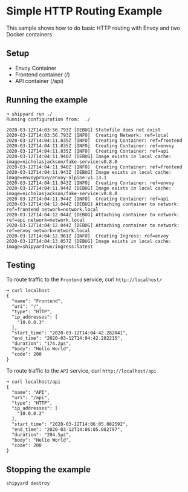 # Simple HTTP Routing Example
This sample shows how to do basic HTTP routing with Envoy and two Docker containers

## Setup
* Envoy Container
* Frontend container (/)
* API container (/api)

## Running the example

```
➜ shipyard run ./ 
Running configuration from:  ./

2020-03-12T14:03:56.793Z [DEBUG] Statefile does not exist
2020-03-12T14:03:56.793Z [INFO]  Creating Network: ref=local
2020-03-12T14:04:11.835Z [INFO]  Creating Container: ref=frontend
2020-03-12T14:04:11.835Z [INFO]  Creating Container: ref=envoy
2020-03-12T14:04:11.835Z [INFO]  Creating Container: ref=api
2020-03-12T14:04:11.940Z [DEBUG] Image exists in local cache: image=nicholasjackson/fake-service:v0.8.0
2020-03-12T14:04:11.940Z [INFO]  Creating Container: ref=frontend
2020-03-12T14:04:11.943Z [DEBUG] Image exists in local cache: image=envoyproxy/envoy-alpine:v1.13.1
2020-03-12T14:04:11.943Z [INFO]  Creating Container: ref=envoy
2020-03-12T14:04:11.944Z [DEBUG] Image exists in local cache: image=nicholasjackson/fake-service:v0.8.0
2020-03-12T14:04:11.944Z [INFO]  Creating Container: ref=api
2020-03-12T14:04:12.044Z [DEBUG] Attaching container to network: ref=frontend network=network.local
2020-03-12T14:04:12.044Z [DEBUG] Attaching container to network: ref=api network=network.local
2020-03-12T14:04:12.044Z [DEBUG] Attaching container to network: ref=envoy network=network.local
2020-03-12T14:04:12.961Z [INFO]  Creating Ingress: ref=envoy
2020-03-12T14:04:13.057Z [DEBUG] Image exists in local cache: image=shipyardrun/ingress:latest
```

## Testing
To route traffic to the `Frontend` service, curl `http://localhost/`

```
➜ curl localhost
{
  "name": "Frontend",
  "uri": "/",
  "type": "HTTP",
  "ip_addresses": [
    "10.0.0.3"
  ],
  "start_time": "2020-03-12T14:04:42.282041",
  "end_time": "2020-03-12T14:04:42.282215",
  "duration": "174.2µs",
  "body": "Hello World",
  "code": 200
}
```

To route traffic to the `API` service, curl `http://localhost/api`

```
➜ curl localhost/api
{
  "name": "API",
  "uri": "/api",
  "type": "HTTP",
  "ip_addresses": [
    "10.0.0.2"
  ],
  "start_time": "2020-03-12T14:06:05.082592",
  "end_time": "2020-03-12T14:06:05.082797",
  "duration": "204.5µs",
  "body": "Hello World",
  "code": 200
}
```

## Stopping the example

```
shipyard destroy
```